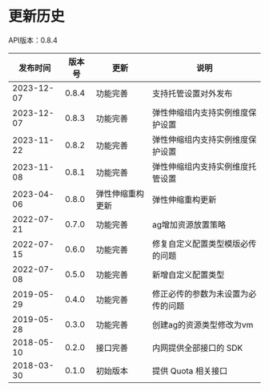 # 更新历史 #
API版本：0.8.4

| 发布时间       | 版本号   | 更新       | 说明                |
|------------|-------|----------|-------------------|
| 2023-12-07 | 0.8.4 | 功能完善 | 支持托管设置对外发布  |
| 2023-12-07 | 0.8.3 | 功能完善 | 弹性伸缩组内支持实例维度保护设置  |
| 2023-11-22 | 0.8.2 | 功能完善 | 弹性伸缩组内支持实例维度保护设置   |
| 2023-11-08 | 0.8.1 | 功能完善 | 弹性伸缩组内支持实例维度托管设置   |
| 2023-04-06 | 0.8.0 | 弹性伸缩重构更新 | 弹性伸缩重构更新            |
| 2022-07-21 | 0.7.0 | 功能完善     | ag增加资源放置策略        |
| 2022-07-15 | 0.6.0 | 功能完善     | 修复自定义配置类型模版必传的问题  |
| 2022-07-08 | 0.5.0 | 功能完善     | 新增自定义配置类型         |
| 2019-05-29 | 0.4.0 | 功能完善     | 修正必传的参数为未设置为必传的问题 |
| 2019-05-28 | 0.3.0 | 功能完善     | 创建ag的资源类型修改为vm    |
| 2018-05-10 | 0.2.0 | 接口完善     | 内网提供全部接口的 SDK     |
| 2018-03-30 | 0.1.0 | 初始版本     | 提供 Quota 相关接口     |
